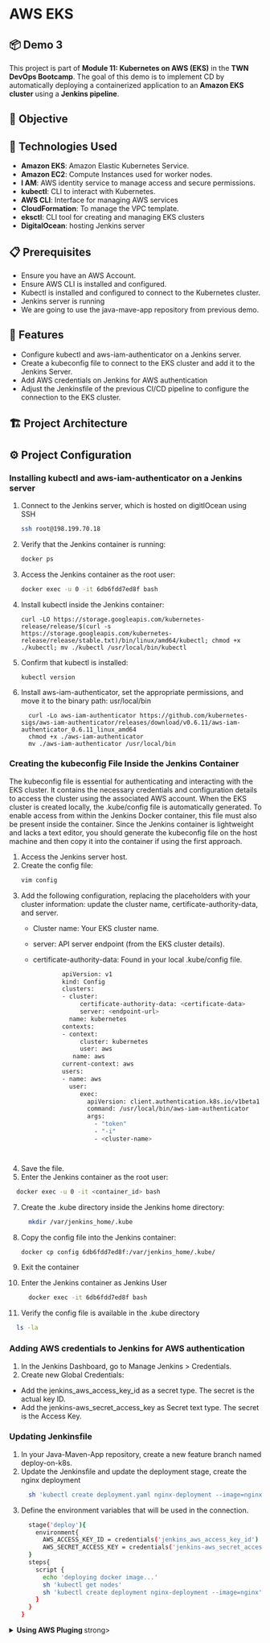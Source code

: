 # AWS EKS
## 📦 Demo 3
This project is part of **Module 11: Kubernetes on AWS (EKS)** in the **TWN DevOps Bootcamp**. The goal of this demo is to implement CD by automatically deploying a containerized application to an **Amazon EKS cluster** using a **Jenkins pipeline**.

## 📌 Objective


## 🚀 Technologies Used
- **Amazon EKS**: Amazon Elastic Kubernetes Service.
- **Amazon EC2**: Compute Instances used for worker nodes.
- **I AM**: AWS identity service to manage access and secure permissions.
- **kubectl**: CLI to interact with Kubernetes.
- **AWS CLI**: Interface for managing AWS services
- **CloudFormation**: To manage the VPC template.
- **eksctl**: CLI tool for creating and managing EKS clusters
- **DigitalOcean**: hosting Jenkins server
  
## 📋 Prerequisites
- Ensure you have an AWS Account.
- Ensure AWS CLI is installed and configured.
- Kubectl is installed and configured to connect to the Kubernetes cluster.
- Jenkins server is running
- We are going to use the java-mave-app repository from previous demo.
  
## 🎯 Features
- Configure kubectl and aws-iam-authenticator on a Jenkins server.
- Create a kubeconfig file to connect to the EKS cluster and add it to the Jenkins Server.
- Add AWS credentials on Jenkins for AWS authentication
- Adjust the Jenkinsfile of the previous CI/CD pipeline to configure the connection to the EKS cluster.

## 🏗 Project Architecture



## ⚙️ Project Configuration
### Installing kubectl and aws-iam-authenticator on a Jenkins server
1. Connect to the Jenkins server, which is hosted on digitlOcean using SSH
   ```bash
   ssh root@198.199.70.18
   ```
2. Verify that the Jenkins container is running:
   ```bash
   docker ps
   ```
3. Access the Jenkins container as the root user:
   ```bash
   docker exec -u 0 -it 6db6fdd7ed8f bash
   ```
 4. Install kubectl inside the Jenkins container:
    ```
    curl -LO https://storage.googleapis.com/kubernetes-release/release/$(curl -s https://storage.googleapis.com/kubernetes-release/release/stable.txt)/bin/linux/amd64/kubectl; chmod +x ./kubectl; mv ./kubectl /usr/local/bin/kubectl
    ```
5. Confirm that kubectl is installed:
   ```
   kubectl version
   ```
7. Install aws-iam-authenticator, set the appropriate permissions, and move it to the binary path: usr/local/bin
   ```
     curl -Lo aws-iam-authenticator https://github.com/kubernetes-sigs/aws-iam-authenticator/releases/download/v0.6.11/aws-iam-authenticator_0.6.11_linux_amd64
     chmod +x ./aws-iam-authenticator
     mv ./aws-iam-authenticator /usr/local/bin
   ```
### Creating the kubeconfig File Inside the Jenkins Container
The kubeconfig file is essential for authenticating and interacting with the EKS cluster. It contains the necessary credentials and configuration details to access the cluster using the associated AWS account. When the EKS cluster is created locally, the .kube/config file is automatically generated. To enable access from within the Jenkins Docker container, this file must also be present inside the container. Since the Jenkins container is lightweight and lacks a text editor, you should generate the kubeconfig file on the host machine and then copy it into the container if using the first approach.

1. Access the Jenkins server host.
2. Create the config file:
   ```bash
   vim config
   ```
3. Add the following configuration, replacing the placeholders with your cluster information: update the cluster name, certificate-authority-data, and server.
   * Cluster name: Your EKS cluster name.
   * server: API server endpoint (from the EKS cluster details).
   * certificate-authority-data: Found in your local .kube/config file.

     ```bash
             apiVersion: v1
             kind: Config
             clusters:
             - cluster:
                  certificate-authority-data: <certificate-data>
                  server: <endpoint-url>
               name: kubernetes
             contexts:
             - context:
                  cluster: kubernetes
                  user: aws
                name: aws
             current-context: aws
             users:
             - name: aws
               user:
                  exec:
                    apiVersion: client.authentication.k8s.io/v1beta1
                    command: /usr/local/bin/aws-iam-authenticator
                    args:
                      - "token"
                      - "-i"
                      - <cluster-name>
   ```
     
4. Save the file.
5. Enter the Jenkins container as the root user:
  ```bash
    docker exec -u 0 -it <container_id> bash
  ```

7. Create the .kube directory inside the Jenkins home directory:
   ```bash
     mkdir /var/jenkins_home/.kube
   ```
8. Copy the config file into the Jenkins container:
   ```bash
   docker cp config 6db6fdd7ed8f:/var/jenkins_home/.kube/
   ```
9. Exit the container
    
11. Enter the Jenkins container as Jenkins User
    ```bash
      docker exec -it 6db6fdd7ed8f bash
    ```

11. Verify the config file is available in the .kube directory
  ```bash
    ls -la
  ```


### Adding AWS credentials to Jenkins for AWS authentication
 
1.  In the Jenkins Dashboard, go to Manage Jenkins > Credentials.
2.  Create new Global Credentials:
   * Add the jenkins_aws_access_key_id as a secret type. The secret is the actual key ID.
   * Add the jenkins-aws_secret_access_key as Secret text type. The secret is the Access Key.

### Updating Jenkinsfile
1. In your Java-Maven-App repository, create a new feature branch named deploy-on-k8s.
2. Update the Jenkinsfile and update the deployment stage, create the nginx deployment
   ```bash
     sh 'kubectl create deployment.yaml nginx-deployment --image=nginx'
   ```                                                             
3. Define the environment variables that will be used in the connection.
   ```bash
     stage('deploy'){
       environment{
         AWS_ACCESS_KEY_ID = credentials('jenkins_aws_access_key_id')
         AWS_SECRET_ACCESS_KEY = credentials('jenkins-aws_secret_access_key')
     }
     steps{
       script {
         echo 'deploying docker image...'
         sh 'kubectl get nodes'
         sh 'kubectl create deployment nginx-deployment --image=nginx'
       }
     }
   }
   ```

<details><summary><strong> Using AWS Pluging </strong>strong></summary>
 If you encounter certificate verification issues such as: "ls: failed to verify certificate: x509: certificate signed by unknown authority". You can use the AWS Credentials Plugin to manage AWS authentication more securely and reliably.
 Prerequisites
  * Ensure the Jenkins agent or container has:
  * AWS CLI installed
  * kubectl installed
  * Access to the required AWS IAM role
  * EKS cluster name and region are defined in the environment.

  1. Install the AWS Credentials plugin:
  2. Go to Manage Jenkins > Plugins > Available Plugins.
  3. Search for AWS Credentials.
  4. Add a new Global Credentials:
     * Kind: AWS Credentials
     * Enter the Key ID, description, and the Access Key.
  5. Update the Jenkinsfile to use the AWS credentials plugin
      ```bash

              stage('deploy') {
        
                     
                    steps {
        
                        withCredentials([[
                            $class: 'AmazonWebServicesCredentialsBinding',
                            credentialsId: 'AWS_jenkins_key'
        
                        ]]) {
        
                            script {
                                echo 'Generating kubeconfig...'
                                
                                sh '''
                                    aws eks update-kubeconfig \
                                      --region $AWS_REGION \
                                      --name $CLUSTER_NAME \
                                      --kubeconfig $KUBECONFIG
                                '''
        
                                echo 'deploying docker image...'
                                sh 'kubectl get nodes'
                                sh 'kubectl create deployment nginx-deployment --image=nginx'
                            }
                        }
                    }
                }
```
6. We export the environment variables: In this case, we generate the kubeconfig file in the pipeline. This requires Jenkins agents to have:

  * AWS CLI installed
  * AWS credentials configured (via withCredentials)
  * EKS Region and cluster name available

  ```bash
     environment {
        KUBECONFIG = "${env.WORKSPACE}/kubeconfig"
        AWS_REGION = 'us-east-2'
        CLUSTER_NAME = 'demo-cluster'

    }

  ```

  
</details>

   


   





